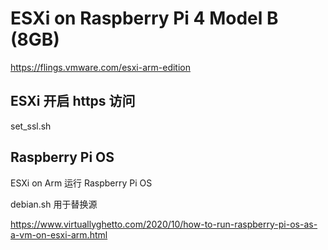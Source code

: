 # ESXi on Raspberry Pi 4 Model B (8GB)

https://flings.vmware.com/esxi-arm-edition

## ESXi 开启 https 访问

set_ssl.sh

## Raspberry Pi OS

ESXi on Arm 运行 Raspberry Pi OS

debian.sh 用于替换源

https://www.virtuallyghetto.com/2020/10/how-to-run-raspberry-pi-os-as-a-vm-on-esxi-arm.html
